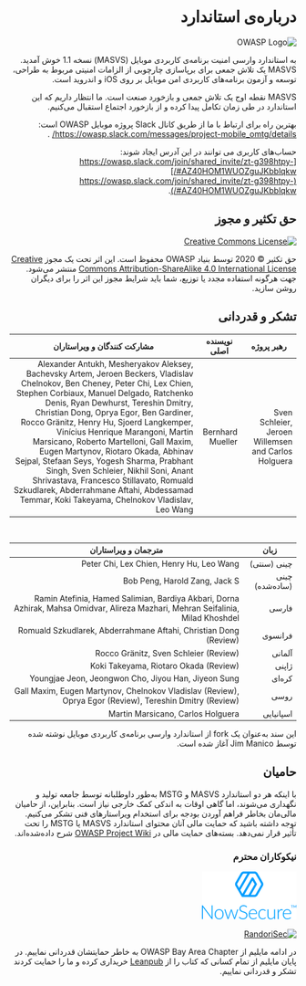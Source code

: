 <div dir="rtl" markdown="1">

# درباره‌ی استاندارد

![OWASP Logo](images/OWASP_logo.png)

به استاندارد وارسی امنیت برنامه‌ی کاربردی موبایل (MASVS) نسخه 1.1 خوش آمدید. MASVS یک تلاش جمعی برای برپاسازی چارچوبی از الزامات امنیتی مربوط به طراحی، توسعه و آزمون برنامه‌های کاربردی امن موبایل بر روی iOS و اندروید است.

MASVS نقطه اوج یک تلاش جمعی و بازخورد صنعت است. ما انتظار داریم که این استاندارد در طی زمان تکامل پیدا کرده و از بازخورد اجتماع استقبال می‌کنیم.

بهترین راه برای ارتباط با ما از طریق کانال Slack پروژه موبایل OWASP است:
<https://owasp.slack.com/messages/project-mobile_omtg/details/> .

حساب‌های کاربری می توانند در این آدرس ایجاد شوند: [https://owasp.slack.com/join/shared_invite/zt-g398htpy-AZ40HOM1WUOZguJKbblqkw#/](https://owasp.slack.com/join/shared_invite/zt-g398htpy-AZ40HOM1WUOZguJKbblqkw#/).

## حق تکثیر و مجوز

[![Creative Commons License](images/CC-license.png)](https://creativecommons.org/licenses/by-sa/4.0/)

حق تکثیر © 2020 توسط بنیاد OWASP محفوظ است. این اثر تحت یک مجوز [Creative Commons Attribution-ShareAlike 4.0 International License](https://creativecommons.org/licenses/by-sa/4.0/) منتشر می‌شود. جهت هرگونه استفاده مجدد یا توزیع، شما باید شرایط مجوز این اثر را برای دیگران روشن سازید.

<!-- \pagebreak -->

## تشکر و قدردانی

| رهبر پروژه | نویسنده اصلی | مشارکت کنندگان و ویراستاران
| ------- | --- | ----------------- |
| Sven Schleier, Jeroen Willemsen and Carlos Holguera | Bernhard Mueller | Alexander Antukh, Mesheryakov Aleksey, Bachevsky Artem, Jeroen Beckers, Vladislav Chelnokov, Ben Cheney, Peter Chi, Lex Chien, Stephen Corbiaux, Manuel Delgado, Ratchenko Denis, Ryan Dewhurst, Tereshin Dmitry, Christian Dong, Oprya Egor, Ben Gardiner, Rocco Gränitz, Henry Hu, Sjoerd Langkemper, Vinícius Henrique Marangoni, Martin Marsicano, Roberto Martelloni, Gall Maxim, Eugen Martynov, Riotaro Okada, Abhinav Sejpal, Stefaan Seys, Yogesh Sharma, Prabhant Singh, Sven Schleier, Nikhil Soni, Anant Shrivastava, Francesco Stillavato, Romuald Szkudlarek, Abderrahmane Aftahi, Abdessamad Temmar, Koki Takeyama, Chelnokov Vladislav, Leo Wang |

<br/>

| زبان | مترجمان و ویراستاران |
| --------------- | ------------------------------------------------------------ |
| چینی (سنتی) | Peter Chi, Lex Chien, Henry Hu, Leo Wang |
| چینی (ساده‌شده) | Bob Peng, Harold Zang, Jack S |
| فارسی | Ramin Atefinia, Hamed Salimian, Bardiya Akbari, Dorna Azhirak, Mahsa Omidvar, Alireza Mazhari, Mehran Seifalinia, Milad Khoshdel |
| فرانسوی | Romuald Szkudlarek, Abderrahmane Aftahi, Christian Dong (Review) |
| آلمانی | Rocco Gränitz, Sven Schleier (Review) |
| ژاپنی | Koki Takeyama, Riotaro Okada (Review) |
| کره‌ای | Youngjae Jeon, Jeongwon Cho, Jiyou Han, Jiyeon Sung |
| روسی | Gall Maxim, Eugen Martynov, Chelnokov Vladislav (Review), Oprya Egor (Review), Tereshin Dmitry (Review) |
| اسپانیایی | Martin Marsicano, Carlos Holguera |

 این سند به‌عنوان یک fork از استاندارد وارسی برنامه‌ی کاربردی موبایل نوشته شده توسط Jim Manico آغاز شده است.

## حامیان

با اینکه هر دو استاندارد MASVS و MSTG به‌طور داوطلبانه توسط جامعه تولید و نگهداری می‌شوند، اما گاهی اوقات به اندکی کمک خارجی نیاز است. بنابراین، از حامیان مالی‌مان بخاطر فراهم آوردن بودجه برای استخدام ویراستارهای فنی تشکر می‌کنیم. توجه داشته باشید که حمایت مالی آنان محتوای استاندارد MASVS یا MSTG را تحت تأثیر قرار نمی‌دهد. بسته‌های حمایت مالی در [OWASP Project Wiki](<https://owasp.org/www-project-mobile-security-testing-guide/#div-sponsorship> "OWASP Mobile Security Testing Guide Sponsorship Packages") شرح داده‌شده‌اند.

### نیکوکاران محترم

[![NowSecure](images/NowSecure_logo.png)](https://www.nowsecure.com/)

[![RandoriSec](images/Randorisec_logo.png)](https://www.randorisec.fr/)

در ادامه مایلیم از OWASP Bay Area Chapter به خاطر حمایتشان قدردانی نماییم. در پایان مایلیم از تمام کسانی که کتاب را از [Leanpub](https://leanpub.com/mobile-security-testing-guide) خریداری کرده و ما را حمایت کردند تشکر و قدردانی نماییم.

</div>
